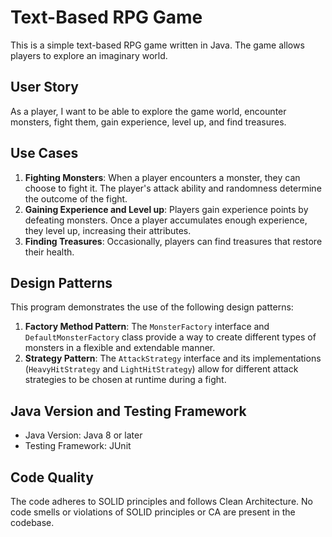 # Text-Based RPG Game

This is a simple text-based RPG game written in Java. The game allows players to explore an imaginary world.

## User Story

As a player, I want to be able to explore the game world, encounter monsters, fight them, gain experience, level up, and find treasures.

## Use Cases

1. **Fighting Monsters**: When a player encounters a monster, they can choose to fight it. The player's attack ability and randomness determine the outcome of the fight.
2. **Gaining Experience and Level up**: Players gain experience points by defeating monsters. Once a player accumulates enough experience, they level up, increasing their attributes.
3. **Finding Treasures**: Occasionally, players can find treasures that restore their health.

## Design Patterns

This program demonstrates the use of the following design patterns:

1. **Factory Method Pattern**: The `MonsterFactory` interface and `DefaultMonsterFactory` class provide a way to create different types of monsters in a flexible and extendable manner.
2. **Strategy Pattern**: The `AttackStrategy` interface and its implementations (`HeavyHitStrategy` and `LightHitStrategy`) allow for different attack strategies to be chosen at runtime during a fight.

## Java Version and Testing Framework

- Java Version: Java 8 or later
- Testing Framework: JUnit

## Code Quality

The code adheres to SOLID principles and follows Clean Architecture. No code smells or violations of SOLID principles or CA are present in the codebase.
